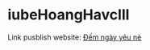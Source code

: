 # iubeHoangHavclll
Link pusblish website: [Đếm ngày yêu nè](https://ndat2408.github.io/lovetimeline/)

